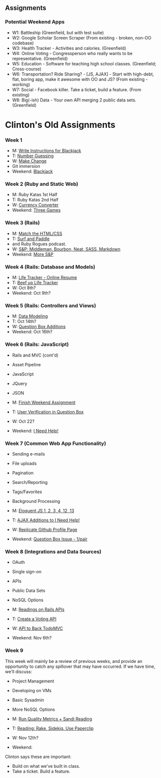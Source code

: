 ## Assignments

### Potential Weekend Apps

* W1: Battleship (Greenfield, but with test suite)
* W2: Google Scholar Screen Scraper (From existing - broken, non-OO codebase)
* W3: Health Tracker - Activities and calories. (Greenfield)
* W4: Online Voting - Congressperson who really wants to be representative. (Greenfield)
* W5: Education - Software for teaching high school classes. (Greenfield; Cross-course)
* W6: Transportation?  Ride Sharing? - [JS, AJAX] - Start with high-debt, flat, boring app, make it awesome with OO and JS? (From existing - working)
* W7: Social - Facebook killer.  Take a ticket, build a feature. (From existing)
* W8: Big(-ish) Data - Your own API merging 2 public data sets.  (Greenfield)

# Clinton's Old Assignments

### Week 1

* M: [Write Instructions for Blackjack](https://basecamp.com/1940253/projects/7003793/messages/30994283)
* T: [Number Guessing](https://basecamp.com/1940253/projects/7003793/messages/31053110)
* W: [Make Change](https://basecamp.com/1940253/projects/7003793/messages/31118709)
* Git immersion
* Weekend: [Blackjack](https://basecamp.com/1940253/projects/7003793/messages/31190612)

### Week 2 (Ruby and Static Web)

* M: Ruby Katas 1st Half
* T: Ruby Katas 2nd Half
* W: [Currency Converter](https://basecamp.com/1940253/projects/7003793/messages/31452472)
* Weekend: [Three Games](https://basecamp.com/1940253/projects/7003793/messages/31508282)

### Week 3 (Rails)

* M: [Match the HTML/CSS](https://basecamp.com/1940253/projects/7003793/messages/31645080)
* T: [Surf and Paddle](https://basecamp.com/1940253/projects/7003793/messages/31695230)
* and Ruby Rogues podcast.
* W: [S&P: Middleman, Bourbon, Neat, SASS, Markdown](https://basecamp.com/1940253/projects/7003793/messages/31791520)
* Weekend: [More S&P](https://basecamp.com/1940253/projects/7003793/messages/31864832)

### Week 4 (Rails: Database and Models)

* M: [Life Tracker - Online Resume](https://github.com/tiy-durham-2014-09/life_tracker)
* T: [Beef up Life Tracker](https://basecamp.com/1940253/projects/7003793/messages/32043132)
* W: Oct 8th?
* Weekend: Oct 9th?

### Week 5 (Rails: Controllers and Views)

* M: [Data Modeling](https://basecamp.com/1940253/projects/7003793/messages/32299259)
* T: Oct 14th?
* W: [Question Box Additions](https://basecamp.com/1940253/projects/7003793/messages/32420703)
* Weekend: Oct 16th?

### Week 6 (Rails: JavaScript)

* Rails and MVC (cont'd)
* Asset Pipeline
* JavaScript
* JQuery
* JSON

* M: [Finish Weekend Assignment](https://basecamp.com/1940253/projects/7003793/messages/32627688)
* T: [User Verification in Question Box](https://basecamp.com/1940253/projects/7003793/messages/32672744)
* W: Oct 22?
* Weekend: [I Need Help!](https://basecamp.com/1940253/projects/7003793/messages/32838795)

### Week 7 (Common Web App Functionality)

* Sending e-mails
* File uploads
* Pagination
* Search/Reporting
* Tags/Favorites
* Background Processing

* M: [Eloquent JS 1, 2, 3, 4, 12, 13](https://basecamp.com/1940253/projects/7003793/messages/32919264)
* T: [AJAX Additions to I Need Help!](https://basecamp.com/1940253/projects/7003793/messages/32986533)
* W: [Replicate Github Profile Page](https://basecamp.com/1940253/projects/7003793/messages/33055064)
* Weekend: [Question Box Issue - 1/pair](https://basecamp.com/1940253/projects/7003793/messages/33117950)

### Week 8 (Integrations and Data Sources)

* OAuth
* Single sign-on
* APIs
* Public Data Sets
* NoSQL Options

* M: [Readings on Rails APIs](https://basecamp.com/1940253/projects/7003793/messages/33226057)
* T: [Create a Voting API](https://basecamp.com/1940253/projects/7003793/messages/33323797)
* W: [API to Back TodoMVC](https://github.com/tiy-durham-2014-09/todomvc-jsonapi)
* Weekend: Nov 6th?

### Week 9

This week will mainly be a review of previous weeks, and provide an opportunity
to catch any spillover that may have occurred.  If we have time, we'll discuss:

* Project Management
* Developing on VMs
* Basic Sysadmin
* More NoSQL Options

* M: [Run Quality Metrics + Sandi Reading](https://basecamp.com/1940253/projects/7003793/messages/33602476)
* T: [Reading: Rake, Sidekiq.  Use Paperclip](https://basecamp.com/1940253/projects/7003793/messages/33672278)
* W: Nov 12th?
* Weekend:


Clinton says these are important:

* Build on what we've built in class.
* Take a ticket.  Build a feature.
